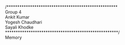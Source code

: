 /****************************************************
<br/>
Group 4<br/>
Ankit Kumar<br/>
Yogesh Chaudhari<br/>
Sayali Khodke
<br/>
*****************************************************/
<br/>
Memory
